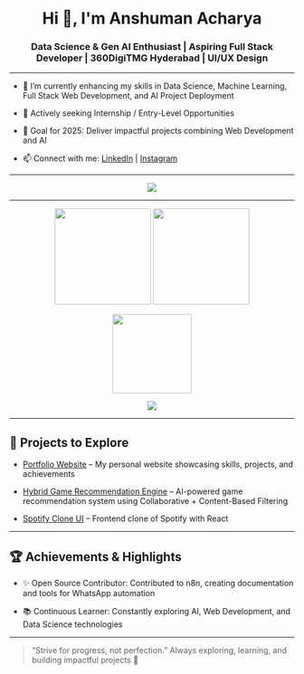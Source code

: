 <h1 align="center">Hi 👋, I'm Anshuman Acharya</h1> <h3 align="center">Data Science & Gen AI Enthusiast | Aspiring Full Stack Developer  | 360DigiTMG Hyderabad | UI/UX Design </h3>

---

- 🌱 I’m currently enhancing my skills in Data Science, Machine Learning, Full Stack Web Development, and AI Project Deployment

- 💼 Actively seeking Internship / Entry-Level Opportunities

- 🎯 Goal for 2025: Deliver impactful projects combining Web Development and AI

- 📫 Connect with me: [LinkedIn](https://linkedin.com/in/anshuman-a-acharya)
 | [Instagram](https://instagram.com/ans_hu_x)

---

<p align="center"> <img src="https://skillicons.dev/icons?i=html,css,js,nodejs,react,python,mongodb,mysql,git,linux,vscode" /> </p>

---

<p align="center"> <img src="https://github-readme-stats.vercel.app/api?username=anshux01&show_icons=true&theme=tokyonight" height="170"/> <img src="https://github-readme-streak-stats.herokuapp.com?user=anshux01&theme=tokyonight" height="170"/> </p> <p align="center"> <img src="https://github-readme-stats.vercel.app/api/top-langs/?username=anshux01&layout=compact&theme=tokyonight" height="140"/> </p> <p align="center"> <img src="https://activity-graph.herokuapp.com/graph?username=anshux01&bg_color=1a1b27&color=00ffff&line=0077ff&point=ffffff&area=true&hide_border=true"/> </p>

---

## 📌 Projects to Explore

- [Portfolio Website](https://anshux01.github.io/Anshuman-Acharya/)
 – My personal website showcasing skills, projects, and achievements

- [Hybrid Game Recommendation Engine](https://github.com/anshux01/Machine_Learning/tree/main/Unsupervised_Learning/Recommendation_Engine)
 – AI-powered game recommendation system using Collaborative + Content-Based Filtering

- [Spotify Clone UI](https://github.com/anshux01/Spotify)
 – Frontend clone of Spotify with React

 ---

## 🏆 Achievements & Highlights

- ✨ Open Source Contributor: Contributed to n8n, creating documentation and tools for WhatsApp automation

- 📚 Continuous Learner: Constantly exploring AI, Web Development, and Data Science technologies

---

> “Strive for progress, not perfection.”
> Always exploring, learning, and building impactful projects 🚀
